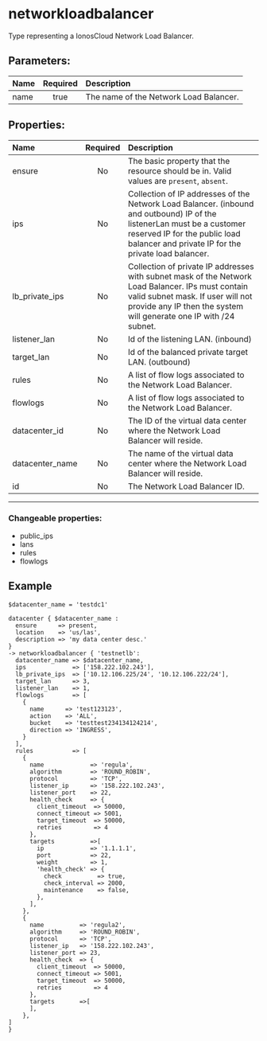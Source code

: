 # networkloadbalancer

Type representing a IonosCloud Network Load Balancer.

## Parameters:

| Name | Required | Description |
| :--- | :-: | :--- |
| name | true | The name of the Network Load Balancer.   |

## Properties:

| Name | Required | Description |
| :--- | :-: | :--- |
| ensure | No | The basic property that the resource should be in.  Valid values are `present`, `absent`.  |
| ips | No | Collection of IP addresses of the Network Load Balancer. (inbound and outbound) IP of the listenerLan must be a customer reserved IP for the public load balancer and private IP for the private load balancer.   |
| lb_private_ips | No | Collection of private IP addresses with subnet mask of the Network Load Balancer. IPs must contain valid subnet mask. If user will not provide any IP then the system will generate one IP with /24 subnet.   |
| listener_lan | No | Id of the listening LAN. (inbound)   |
| target_lan | No | Id of the balanced private target LAN. (outbound)   |
| rules | No | A list of flow logs associated to the Network Load Balancer.   |
| flowlogs | No | A list of flow logs associated to the Network Load Balancer.   |
| datacenter_id | No | The ID of the virtual data center where the Network Load Balancer will reside.   |
| datacenter_name | No | The name of the virtual data center where the Network Load Balancer will reside.   |
| id | No | The Network Load Balancer ID.   |
***


### Changeable properties:

* public_ips
* lans
* rules
* flowlogs


## Example

```text
$datacenter_name = 'testdc1'

datacenter { $datacenter_name :
  ensure      => present,
  location    => 'us/las',
  description => 'my data center desc.'
}
-> networkloadbalancer { 'testnetlb':
  datacenter_name => $datacenter_name,
  ips             => ['158.222.102.243'],
  lb_private_ips  => ['10.12.106.225/24', '10.12.106.222/24'],
  target_lan      => 3,
  listener_lan    => 1,
  flowlogs        => [
    {
      name      => 'test123123',
      action    => 'ALL',
      bucket    => 'testtest234134124214',
      direction => 'INGRESS',
    }
  ],
  rules           => [
    {
      name             => 'regula',
      algorithm        => 'ROUND_ROBIN',
      protocol         => 'TCP',
      listener_ip      => '158.222.102.243',
      listener_port    => 22,
      health_check     => {
        client_timeout  => 50000,
        connect_timeout => 5001,
        target_timeout  => 50000,
        retries         => 4
      },
      targets          =>[
        ip             => '1.1.1.1',
        port           => 22,
        weight         => 1,
        'health_check' => {
          check          => true,
          check_interval => 2000,
          maintenance    => false,
        },
      ],
    },
    {
      name          => 'regula2',
      algorithm     => 'ROUND_ROBIN',
      protocol      => 'TCP',
      listener_ip   => '158.222.102.243',
      listener_port => 23,
      health_check  => {
        client_timeout  => 50000,
        connect_timeout => 5001,
        target_timeout  => 50000,
        retries         => 4
      },
      targets       =>[
      ],
    },
]
}

```
